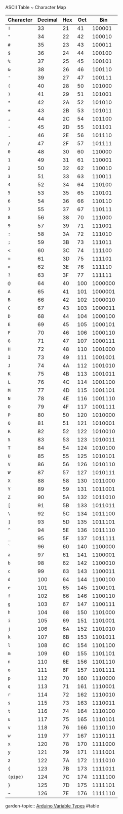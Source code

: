 ASCII Table ~ Character Map

| Character | Decimal | Hex | Oct | Bin |
| --- | --- | --- | ---| --- |
 | `!` | 33 | 21 | 41 | 100001 | 
 | `"` | 34 | 22 | 42 | 100010 | 
 | `#` | 35 | 23 | 43 | 100011 | 
 | `$` | 36 | 24 | 44 | 100100 | 
 | `%` | 37 | 25 | 45 | 100101 | 
 | `&` | 38 | 26 | 46 | 100110 | 
 | `'` | 39 | 27 | 47 | 100111 | 
 | `(` | 40 | 28 | 50 | 101000 | 
 | `)` | 41 | 29 | 51 | 101001 | 
 | `*` | 42 | 2A | 52 | 101010 | 
 | `+` | 43 | 2B | 53 | 101011 | 
 | `,` | 44 | 2C | 54 | 101100 | 
 | `-` | 45 | 2D | 55 | 101101 | 
 | `.` | 46 | 2E | 56 | 101110 | 
 | `/` | 47 | 2F | 57 | 101111 | 
 | `0` | 48 | 30 | 60 | 110000 | 
 | `1` | 49 | 31 | 61 | 110001 | 
 | `2` | 50 | 32 | 62 | 110010 | 
 | `3` | 51 | 33 | 63 | 110011 | 
 | `4` | 52 | 34 | 64 | 110100 | 
 | `5` | 53 | 35 | 65 | 110101 | 
 | `6` | 54 | 36 | 66 | 110110 | 
 | `7` | 55 | 37 | 67 | 110111 | 
 | `8` | 56 | 38 | 70 | 111000 | 
 | `9` | 57 | 39 | 71 | 111001 | 
 | `:` | 58 | 3A | 72 | 111010 | 
 | `;` | 59 | 3B | 73 | 111011 | 
 | `<` | 60 | 3C | 74 | 111100 | 
 | `=` | 61 | 3D | 75 | 111101 | 
 | `>` | 62 | 3E | 76 | 111110 | 
 | `?` | 63 | 3F | 77 | 111111 | 
 | `@` | 64 | 40 | 100 | 1000000 | 
 | `A` | 65 | 41 | 101 | 1000001 | 
 | `B` | 66 | 42 | 102 | 1000010 | 
 | `C` | 67 | 43 | 103 | 1000011 | 
 | `D` | 68 | 44 | 104 | 1000100 | 
 | `E` | 69 | 45 | 105 | 1000101 | 
 | `F` | 70 | 46 | 106 | 1000110 | 
 | `G` | 71 | 47 | 107 | 1000111 | 
 | `H` | 72 | 48 | 110 | 1001000 | 
 | `I` | 73 | 49 | 111 | 1001001 | 
 | `J` | 74 | 4A | 112 | 1001010 | 
 | `K` | 75 | 4B | 113 | 1001011 | 
 | `L` | 76 | 4C | 114 | 1001100 | 
 | `M` | 77 | 4D | 115 | 1001101 | 
 | `N` | 78 | 4E | 116 | 1001110 | 
 | `O` | 79 | 4F | 117 | 1001111 | 
 | `P` | 80 | 50 | 120 | 1010000 | 
 | `Q` | 81 | 51 | 121 | 1010001 | 
 | `R` | 82 | 52 | 122 | 1010010 | 
 | `S` | 83 | 53 | 123 | 1010011 | 
 | `T` | 84 | 54 | 124 | 1010100 | 
 | `U` | 85 | 55 | 125 | 1010101 | 
 | `V` | 86 | 56 | 126 | 1010110 | 
 | `W` | 87 | 57 | 127 | 1010111 | 
 | `X` | 88 | 58 | 130 | 1011000 | 
 | `Y` | 89 | 59 | 131 | 1011001 | 
 | `Z` | 90 | 5A | 132 | 1011010 | 
 | `[` | 91 | 5B | 133 | 1011011 | 
 | `\` | 92 | 5C | 134 | 1011100 | 
 | `]` | 93 | 5D | 135 | 1011101 | 
 | `^` | 94 | 5E | 136 | 1011110 | 
 | `_` | 95 | 5F | 137 | 1011111 | 
 |`` ` ``| 96 | 60 | 140 | 1100000 | 
 | `a` | 97 | 61 | 141 | 1100001 | 
 | `b` | 98 | 62 | 142 | 1100010 | 
 | `c` | 99 | 63 | 143 | 1100011 | 
 | `d` | 100 | 64 | 144 | 1100100 | 
 | `e` | 101 | 65 | 145 | 1100101 | 
 | `f` | 102 | 66 | 146 | 1100110 | 
 | `g` | 103 | 67 | 147 | 1100111 | 
 | `h` | 104 | 68 | 150 | 1101000 | 
 | `i` | 105 | 69 | 151 | 1101001 | 
 | `j` | 106 | 6A | 152 | 1101010 | 
 | `k` | 107 | 6B | 153 | 1101011 | 
 | `l` | 108 | 6C | 154 | 1101100 | 
 | `m` | 109 | 6D | 155 | 1101101 | 
 | `n` | 110 | 6E | 156 | 1101110 | 
 | `o` | 111 | 6F | 157 | 1101111 | 
 | `p` | 112 | 70 | 160 | 1110000 | 
 | `q` | 113 | 71 | 161 | 1110001 | 
 | `r` | 114 | 72 | 162 | 1110010 | 
 | `s` | 115 | 73 | 163 | 1110011 | 
 | `t` | 116 | 74 | 164 | 1110100 | 
 | `u` | 117 | 75 | 165 | 1110101 | 
 | `v` | 118 | 76 | 166 | 1110110 | 
 | `w` | 119 | 77 | 167 | 1110111 | 
 | `x` | 120 | 78 | 170 | 1111000 | 
 | `y` | 121 | 79 | 171 | 1111001 | 
 | `z` | 122 | 7A | 172 | 1111010 | 
 | `{` | 123 | 7B | 173 | 1111011 | 
 | `(pipe)` | 124 | 7C | 174 | 1111100 | 
 | `}` | 125 | 7D | 175 | 1111101 | 
 | `~` | 126 | 7E | 176 | 1111110 |

garden-topic:: [Arduino Variable Types](Arduino%20Variable%20Types.md)
#table 
